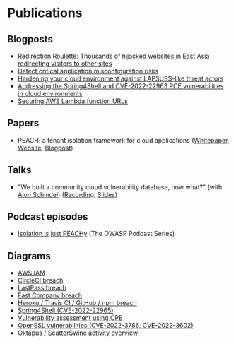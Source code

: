 # Publications

## Blogposts
* [Redirection Roulette: Thousands of hijacked websites in East Asia redirecting visitors to other sites](https://www.wiz.io/blog/redirection-roulette)
* [Detect critical application misconfiguration risks](https://www.wiz.io/blog/detect-critical-application-misconfiguration-risks)
* [Hardening your cloud environment against LAPSUS$-like threat actors](https://www.wiz.io/blog/hardening-your-cloud-environment-against-lapsus-like-threat-actor)
* [Addressing the Spring4Shell and CVE-2022-22963 RCE vulnerabilities in cloud environments](https://www.wiz.io/blog/addressing-recent-spring4shell-and-cve-2022-22963-rce-vulnerabilities-with-wiz)
* [Securing AWS Lambda function URLs](https://www.wiz.io/blog/securing-aws-lambda-function-urls)

## Papers
* PEACH: a tenant isolation framework for cloud applications ([Whitepaper](https://www.datocms-assets.com/75231/1671033753-peach_whitepaper_ver1-1.pdf), [Website](https://peach.wiz.io/), [Blogpost](https://www.wiz.io/blog/introducing-peach-a-tenant-isolation-framework-for-cloud-applications))

## Talks
* "We built a community cloud vulnerability database, now what?" (with [Alon Schindel](https://twitter.com/41thexplorer)) ([Recording](https://youtu.be/KwDo6KG76_c), [Slides](https://pretalx.com/media/fwd-cloudsec-2022/submissions/YJBJPK/resources/cloudvulndb_fwd_jLR2QM9.pdf))

## Podcast episodes
* [Isolation is just PEACHy](https://soundcloud.com/owasp-podcast/2023-02-isolation-is-just-peachy) (The OWASP Podcast Series)

## Diagrams
* [AWS IAM](https://twitter.com/AmitaiCo/status/1504907093286998026/photo/1)
* [CircleCI breach](https://twitter.com/AmitaiCo/status/1620134268885434370/photo/1)
* [LastPass breach](https://twitter.com/AmitaiCo/status/1635317270296793091/photo/1)
* [Fast Company breach](https://twitter.com/AmitaiCo/status/1580555346535669761/photo/1)
* [Heroku / Travis CI / GitHub / npm breach](https://twitter.com/AmitaiCo/status/1531335680051269635/photo/1)
* [Spring4Shell (CVE-2022-22965)](https://twitter.com/AmitaiCo/status/1512288768602120194/photo/1)
* [Vulnerability assessment using CPE](https://twitter.com/AmitaiCo/status/1529063489452625920/photo/1)
* [OpenSSL vulnerabilities (CVE-2022-3786, CVE-2022-3602)](https://twitter.com/AmitaiCo/status/1587450244195045376/photo/1)
* [Oktapus / ScatterSwine activity overview](https://twitter.com/AmitaiCo/status/1563952802040274945/photo/1)
